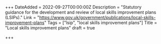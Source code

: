 +++
DateAdded = 2022-09-27T00:00:00Z
Description = "Statutory guidance for the development and review of local skills improvement plans (LSIPs)."
Link = "https://www.gov.uk/government/publications/local-skills-improvement-plans"
Tags = ["lsip", "local skills improvement plans"]
Title = "Local skills improvement plans"
draft = true

+++
